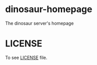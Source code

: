 # dinosaur-homepage
The dinosaur server's homepage

# LICENSE
To see [LICENSE](https://github.com/nattyan-tv/dinosaur-homepage/LICENSE) file.